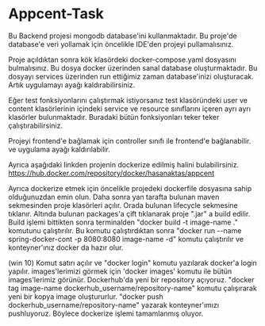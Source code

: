 # Appcent-Task

Bu Backend projesi mongodb database'ini kullanmaktadır. Bu proje'de database'e veri yollamak için öncelikle IDE'den projeyi pullamalısınız. 

Proje açıldıktan sonra kök klasördeki docker-compose.yaml dosyasını bulmalısınız. Bu dosya docker üzerinden sanal database oluşturmaktadır.
Bu dosyayı services üzerinden run ettiğimiz zaman database'inizi oluşturacak. Artık uygulamayı ayağı kaldırabilirsiniz.

Eğer test fonksiyonlarını çalıştırmak istiyorsanız test klasöründeki user ve content klasörlerinin içindeki service ve resource sınıflarını içeren ayrı ayrı klasörler bulunmaktadır. Buradaki bütün fonksiyonları teker teker çalıştırabilirsiniz. 

Projeyi frontend'e bağlamak için controller sınıfı ile frontend'e bağlanabilir. ve uygulama ayağı kaldırılabilir.

Ayrıca aşağıdaki linkden projenin dockerize edilmiş halini bulabilirsiniz.
https://hub.docker.com/repository/docker/hasanaktas/appcent

Ayrıca dockerize etmek için öncelikle projedeki dockerfile dosyasına sahip olduğunuzdan emin olun. Daha sonra yan tarafta bulunan maven sekmesinden proje klasörleri açılır. Orada bulunan lifecycle sekmesine tıklanır. Altında bulunan packages'a çift tıklanarak proje ".jar" a build edilir. 
Build işlemi bittikten sonra terminalden "docker build -t image-name ." komutunu çalıştırılır.
Bu komutu çalıştırdıktan sonra "docker run --name spring-docker-cont -p 8080:8080 image-name -d" komutu çalıştırılır ve konteyner'ınız docker da hazır olur.

(win 10)
Komut satırı açılır ve "docker login" komutu yazılarak docker'a login yapılır. images'lerimizi görmek için 'docker images' komutu ile bütün images'lerimiz görünür. Dockerhub'da yeni bir repository açıyoruz. "docker tag image-name dockerhub_username/repository-name" komutu çalışırarak yeni bir kopya image oluştururlur. 
"docker push dockerhub_username/repository-name" yazarak konteyner'ımızı pushluyoruz. Böylece dockerize işlemi tamamlanmış oluyor.
